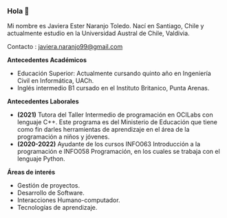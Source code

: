 ### Hola 👋

Mi nombre es Javiera Ester Naranjo Toledo.
Nací en Santiago, Chile y actualmente estudio en la Universidad Austral de Chile, Valdivia.

Contacto : [javiera.naranjo99@gmail.com](mailto:javiera.naranjo99@gmail.com)

**Antecedentes Académicos**

- Educación Superior: Actualmente cursando quinto año en Ingeniería Civil en Informática, UACh.
- Inglés intermedio B1 cursado en el Instituto Britanico, Punta Arenas.

**Antecedentes Laborales**

- **(2021)** Tutora del Taller Intermedio de programación en OCILabs con lenguaje C++. Este programa es del Ministerio de 
              Educación que tiene como fin darles herramientas de aprendizaje en el área de la programación a niños y jóvenes.
- **(2020-2022)** Ayudante de los cursos INFO063 Introducción a la programación e INFO058 Programación, en los cuales se 
                  trabaja con el lenguaje Python.

**Áreas de interés**

- Gestión de proyectos.
- Desarrollo de Software.
- Interacciones Humano-computador.
- Tecnologías de aprendizaje.


